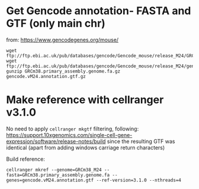 # Get Gencode annotation- FASTA and GTF (only main chr)
from: https://www.gencodegenes.org/mouse/

```
wget ftp://ftp.ebi.ac.uk/pub/databases/gencode/Gencode_mouse/release_M24/GRCm38.primary_assembly.genome.fa.gz
wget ftp://ftp.ebi.ac.uk/pub/databases/gencode/Gencode_mouse/release_M24/gencode.vM24.annotation.gtf.gz
gunzip GRCm38.primary_assembly.genome.fa.gz gencode.vM24.annotation.gtf.gz
```
# Make reference with cellranger v3.1.0

No need to apply `cellranger mkgtf` filtering, following: https://support.10xgenomics.com/single-cell-gene-expression/software/release-notes/build
since the resulting GTF was identical (apart from adding windows carriage return characters)

Build reference:
```
cellranger mkref --genome=GRCm38_M24 --fasta=GRCm38.primary_assembly.genome.fa --genes=gencode.vM24.annotation.gtf --ref-version=3.1.0 --nthreads=4
```
